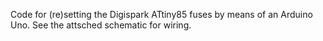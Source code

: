 Code for (re)setting the Digispark ATtiny85 fuses by means of an Arduino Uno.
See the attsched schematic for wiring.
